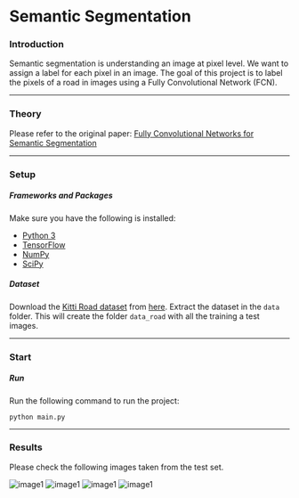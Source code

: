 # Semantic Segmentation
### Introduction
Semantic segmentation is understanding an image at pixel level. We want to assign a label for each pixel in an image.
The goal of this project is to label the pixels of a road in images using a Fully Convolutional Network (FCN).

--------------------

### Theory
Please refer to the original paper: [Fully Convolutional Networks for Semantic Segmentation](https://people.eecs.berkeley.edu/~jonlong/long_shelhamer_fcn.pdf)

--------------------

### Setup
##### Frameworks and Packages
Make sure you have the following is installed:
 - [Python 3](https://www.python.org/)
 - [TensorFlow](https://www.tensorflow.org/)
 - [NumPy](http://www.numpy.org/)
 - [SciPy](https://www.scipy.org/)
##### Dataset
Download the [Kitti Road dataset](http://www.cvlibs.net/datasets/kitti/eval_road.php) from [here](http://www.cvlibs.net/download.php?file=data_road.zip).  Extract the dataset in the `data` folder.  This will create the folder `data_road` with all the training a test images.

--------------------

### Start
##### Run
Run the following command to run the project:
```
python main.py
```

--------------------

### Results

Please check the following images taken from the test set.

![image1]()
![image1]()
![image1]()
![image1]()
